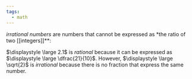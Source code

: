 ```yaml
---
tags:
  - math
---
```

*irrational numbers* are numbers that cannot be expressed as *the ratio of two [[integers]]**:

$\displaystyle \large 2.1$ is *rational* because it can be expressed as $\displaystyle \large \dfrac{21}{10}$. However, $\displaystyle \large \sqrt{2}$ is *irrational* because there is no fraction that express the same number.

